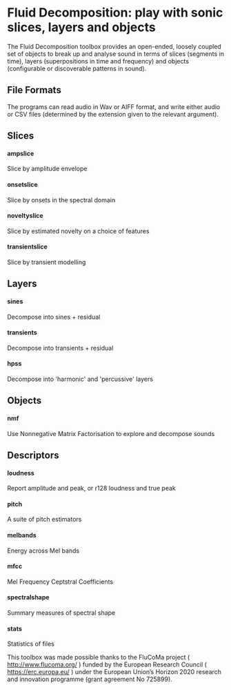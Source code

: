 # Fluid Decomposition: play with sonic slices, layers and objects

The Fluid Decomposition toolbox provides an open-ended, loosely coupled set of objects to break up and analyse sound in terms of slices (segments in time), layers (superpositions in time and frequency) and objects (configurable or discoverable patterns in sound).

## File Formats
The programs can read audio in Wav or AIFF format, and write either audio or CSV files (determined by the extension given to the relevant argument).

## Slices
#### ampslice
Slice by amplitude envelope

#### onsetslice
Slice by onsets in the spectral domain

#### noveltyslice
Slice by estimated novelty on a choice of features

#### transientslice
Slice by transient modelling

## Layers
#### sines
Decompose into sines + residual

#### transients
Decompose into transients  + residual

#### hpss
Decompose into 'harmonic' and 'percussive' layers

## Objects
#### nmf
Use Nonnegative Matrix Factorisation to explore and decompose sounds

## Descriptors
#### loudness
Report amplitude and peak, or r128 loudness and true peak

#### pitch
A suite of pitch estimators

#### melbands
Energy across Mel bands

#### mfcc
Mel Frequency Ceptstral Coefficients

#### spectralshape
Summary measures of spectral shape

#### stats
Statistics of files


This toolbox was made possible thanks to the FluCoMa project ( http://www.flucoma.org/ ) funded by the European Research Council ( https://erc.europa.eu/ ) under the European Union’s Horizon 2020 research and innovation programme (grant agreement No 725899).
